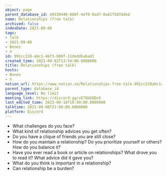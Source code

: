 ```yaml
---
object: page
parent_database_id: e9339446-880f-4ef0-8ad7-8ad1f507dded
name: Relationships (free talk)
archived: false
indexDate: 2021-09-08
tags:
- Talk
- 2021-09-08
- Bones
- π
id: 991cc228-abc1-46f3-b08f-11dedd6a6ad1
created_time: 2021-09-02T13:54:00.0000000
title: Relationships (free talk)
hosts:
- Bones
- π
notion_url: https://www.notion.so/Relationships-free-talk-991cc228abc146f3b08f11dedd6a6ad1
parent_type: database_id
language_level: No limit
meeting_link: https://discord.gg/vE7QUXGDnS
last_edited_time: 2023-09-18T10:49:00.0000000
talktime: 2021-09-08T21:00:00.0000000
platform: Discord
---
```



   - What challenges do you face?
   - What kind of relationship advices you get often?
   - Do you have a clique of friends you are still close?
   - How do you maintain a relationship? Do you prioritize yourself or others? How do you balance it?
   - Have you ever read a book or article on relationships? What drove you to read it? What advice did it gave you?
   - What do you think is important in a relationship?
   - Can relationship be a burden?










